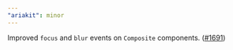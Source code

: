 ```yaml
---
"ariakit": minor
---
```


Improved `focus` and `blur` events on `Composite` components. ([#1691](https://github.com/ariakit/ariakit/pull/1691))
